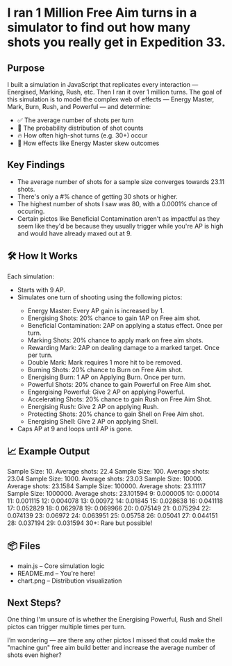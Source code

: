 <h1>I ran 1 Million Free Aim turns in a simulator to find out how many shots you really get in Expedition 33.</h1>

<h2>Purpose</h2>
I built a simulation in JavaScript that replicates every interaction — Energised, Marking, Rush, etc. Then I ran it over 1 million turns. 
The goal of this simulation is to model the complex web of effects — Energy Master, Mark, Burn, Rush, and Powerful — and determine:

<ul>
<li>✅ The average number of shots per turn </li>
<li>🔢 The probability distribution of shot counts</li>
<li>🔥 How often high-shot turns (e.g. 30+) occur</li>
<li>🧪 How effects like Energy Master skew outcomes</li>
</ul>

<h2>Key Findings</h2>
<ul>
  <li>The average number of shots for a sample size converges towards 23.11 shots.</li>
  <li>There's only a #% chance of getting 30 shots or higher.</li>
  <li>The highest number of shots I saw was 80, with a 0.0001% chance of occuring.</li>
  <li>Certain pictos like Beneficial Contamination aren't as impactful as they seem like they'd be because they usually trigger while you're AP is high and would have already maxed out at 9.</li>
</ul>

<h2>🛠️ How It Works</h2>

Each simulation:
<ul>
<li>Starts with 9 AP.</li>
<li>Simulates one turn of shooting using the following pictos:</li>
  <ul>
    <li>Energy Master: Every AP gain is increased by 1.</li>
    <li>Energising Shots: 20% chance to gain 1AP on Free aim shot.</li>
    <li>Beneficial Contamination: 2AP on applying a status effect. Once per turn.</li>
    <li>Marking Shots: 20% chance to apply mark on free aim shots.</li>
    <li>Rewarding Mark: 2AP on dealing damage to a marked target. Once per turn.</li>
    <li>Double Mark: Mark requires 1 more hit to be removed.</li>
    <li>Burning Shots: 20% chance to Burn on Free Aim shot.</li>
    <li>Energising Burn: 1 AP on Applying Burn. Once per turn.</li>
    <li>Powerful Shots: 20% chance to gain Powerful on Free Aim shot.</li>
    <li>Engergising Powerful: Give 2 AP on applying Powerful.</li>
    <li>Accelerating Shots: 20% chance to gain Rush on Free Aim Shot.</li>
    <li>Energising Rush: Give 2 AP on applying Rush.</li>
    <li>Protecting Shots: 20% chance to gain Shell on Free Aim shot.</li>
    <li>Energising Shell: Give 2 AP on applying Shell.</li>
  </ul>  
<li>Caps AP at 9 and loops until AP is gone.
  
</ul>

<h2>📈 Example Output</h2>

Sample Size: 10. Average shots: 22.4
Sample Size: 100. Average shots: 23.04
Sample Size: 1000. Average shots: 23.03
Sample Size: 10000. Average shots: 23.1584
Sample Size: 100000. Average shots: 23.11117
Sample Size: 1000000. Average shots: 23.101594
9: 0.000005
10: 0.00014
11: 0.001115
12: 0.004078
13: 0.00972
14: 0.01845
15: 0.028638
16: 0.041118
17: 0.052829
18: 0.062978
19: 0.069966
20: 0.075149
21: 0.075294
22: 0.074139
23: 0.06972
24: 0.063951
25: 0.05758
26: 0.05041
27: 0.044151
28: 0.037194
29: 0.031594
30+: Rare but possible!

<h2>📦 Files</h2>
<ul>
  <li>main.js – Core simulation logic</li>
  <li>README.md – You're here!</li>
  <li>chart.png – Distribution visualization</li>
</ul>



<h2>Next Steps?</h2>




One thing I'm unsure of is whether the Energising Powerful, Rush and Shell pictos can trigger multiple times per turn.

I’m wondering — are there any other pictos I missed that could make the "machine gun" free aim build better and increase the average number of shots even higher?

